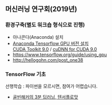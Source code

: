 ## 머신러닝 연구회(2019년)
  
  
### 환경구축(별도 워크숍 형식으로 진행)
- 아나콘다(Anaconda) 설치  
- [Anaconda Tensorflow GPU 버전 설치](https://junn.in/archives/2466)  
[CUDA Toolkit 9.0](https://developer.nvidia.com/cuda-90-download-archive?target_os=Windows&target_arch=x86_64&target_version=7&target_type=exelocal) / [cuDNN for CUDA 9.0](https://developer.nvidia.com/rdp/cudnn-download)  
- https://www.tensorflow.org/guide/using_gpu  
- http://hellogohn.com/post_one38  
  
### TensorFlow 기초  
선행학습 : 파이썬을 모르시면, 참여가 어렵습니다.  
- [골빈해커의 3분 딥러닝, 텐서플로맛](https://github.com/golbin/TensorFlow-Tutorials)
